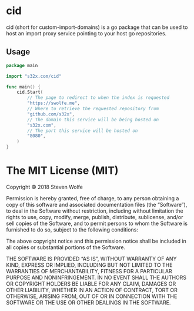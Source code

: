 # cid

cid (short for custom-import-domains) is a go package that can be used to host an import proxy service pointing to your host go repositories.

## Usage

```go
package main

import "s32x.com/cid"

func main() {
	cid.Start(
		// The page to redirect to when the index is requested
		"https://swolfe.me",
		// Where to retrieve the requested repository from
		"github.com/s32x",
		// The domain this service will be being hosted on
		"s32x.com",
		// The port this service will be hosted on
		"8080",
	)
}
```

The MIT License (MIT)
=====================

Copyright © 2018 Steven Wolfe

Permission is hereby granted, free of charge, to any person
obtaining a copy of this software and associated documentation
files (the “Software”), to deal in the Software without
restriction, including without limitation the rights to use,
copy, modify, merge, publish, distribute, sublicense, and/or sell
copies of the Software, and to permit persons to whom the
Software is furnished to do so, subject to the following
conditions:

The above copyright notice and this permission notice shall be
included in all copies or substantial portions of the Software.

THE SOFTWARE IS PROVIDED “AS IS”, WITHOUT WARRANTY OF ANY KIND,
EXPRESS OR IMPLIED, INCLUDING BUT NOT LIMITED TO THE WARRANTIES
OF MERCHANTABILITY, FITNESS FOR A PARTICULAR PURPOSE AND
NONINFRINGEMENT. IN NO EVENT SHALL THE AUTHORS OR COPYRIGHT
HOLDERS BE LIABLE FOR ANY CLAIM, DAMAGES OR OTHER LIABILITY,
WHETHER IN AN ACTION OF CONTRACT, TORT OR OTHERWISE, ARISING
FROM, OUT OF OR IN CONNECTION WITH THE SOFTWARE OR THE USE OR
OTHER DEALINGS IN THE SOFTWARE.